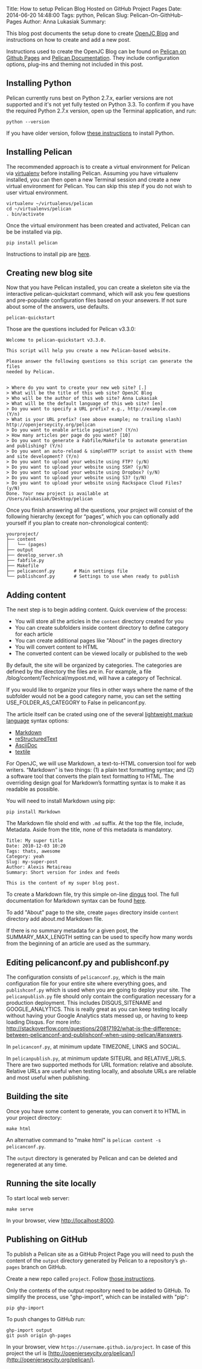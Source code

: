 Title: How to setup Pelican Blog Hosted on GitHub Project Pages
Date: 2014-06-20 14:48:00
Tags: python, Pelican
Slug: Pelican-On-GithHub-Pages
Author: Anna Lukasiak
Summary: 

This blog post documents the setup done to create [OpenJC Blog](http://openjerseycity.org/pelican) and instructions on how to create and add a new post.

Instructions used to create the OpenJC Blog can be found on [Pelican on Github Pages](http://docs.getpelican.com/en/3.3.0/tips.html#publishing-to-github) and [Pelican Documentation](http://docs.getpelican.com/en/3.3.0/).  They include configuration options, plug-ins and theming not included in this post.

Installing Python
-----------------
Pelican currently runs best on Python 2.7.x, earlier versions are not supported and it's not yet fully tested on Python 3.3.  To confirm if you have the required Python 2.7.x version, open up the Terminal application, and run:

	python --version

If you have older version, follow [these instructions](https://www.python.org/download/releases/2.7) to install Python.

Installing Pelican
------------------
The recommended approach is to create a virtual environment for Pelican via [virtualenv](https://virtualenv.pypa.io/en/latest/) before installing Pelican. Assuming you have virtualenv installed, you can then open a new Terminal session and create a new virtual environment for Pelican.  You can skip this step if you do not wish to user virtual environment.

	virtualenv ~/virtualenvs/pelican
	cd ~/virtualenvs/pelican
	. bin/activate

Once the virtual environment has been created and activated, Pelican can be be installed via pip.

	pip install pelican

Instructions to install pip are [here](http://pip.readthedocs.org/en/latest/installing.html).

Creating new blog site
----------------------
Now that you have Pelican installed, you can create a skeleton site via the interactive pelican-quickstart command, which will ask you few questions and pre-populate configuration files based on your ansewers.  If not sure about some of the answers, use defaults.

	pelican-quickstart

Those are the questions included for Pelican v3.3.0:

	Welcome to pelican-quickstart v3.3.0.

	This script will help you create a new Pelican-based website.

	Please answer the following questions so this script can generate the files
	needed by Pelican.

	    
	> Where do you want to create your new web site? [.] 
	> What will be the title of this web site? OpenJC Blog
	> Who will be the author of this web site? Anna Lukasiak
	> What will be the default language of this web site? [en] 
	> Do you want to specify a URL prefix? e.g., http://example.com   (Y/n) 
	> What is your URL prefix? (see above example; no trailing slash) http://openjerseycity.org/pelican
	> Do you want to enable article pagination? (Y/n) 
	> How many articles per page do you want? [10] 
	> Do you want to generate a Fabfile/Makefile to automate generation and publishing? (Y/n) 
	> Do you want an auto-reload & simpleHTTP script to assist with theme and site development? (Y/n) 
	> Do you want to upload your website using FTP? (y/N) 
	> Do you want to upload your website using SSH? (y/N) 
	> Do you want to upload your website using Dropbox? (y/N) 
	> Do you want to upload your website using S3? (y/N) 
	> Do you want to upload your website using Rackspace Cloud Files? (y/N) 
	Done. Your new project is available at /Users/alukasiak/Desktop/pelican

Once you finish answering all the questions, your project will consist of the following hierarchy (except for “pages”, which you can optionally add yourself if you plan to create non-chronological content):

	yourproject/
	├── content
	│   └── (pages)
	├── output
	├── develop_server.sh
	├── fabfile.py
	├── Makefile
	├── pelicanconf.py       # Main settings file
	└── publishconf.py       # Settings to use when ready to publish

Adding content
--------------
The next step is to begin adding content.  Quick overview of the process:

* You will store all the articles in the `content` directory created for you
* You can create subfolders inside content directory to define category for each article
* You can create additional pages like "About" in the pages directory
* You will convert content to HTML
* The converted content can be viewed locally or published to the web

By default, the site will be organized by categories.  The categories are defined by the directory the files are in.  For example, a file /blog/content/Technical/mypost.md, will have a category of Technical.

If you would like to organize your files in other ways where the name of the subfolder would not be a good category name, you can set the setting USE_FOLDER_AS_CATEGORY to False in pelicanconf.py. 

The article itself can be crated using one of the several [lightweight markup language](http://en.wikipedia.org/wiki/Lightweight_markup_language) syntax options:

*  [Markdown](http://daringfireball.net/projects/markdown/)
*  [reStructuredText](http://docutils.sourceforge.net/docs/ref/rst/restructuredtext.html)
*  [AsciiDoc](http://asciidoc.org/)
*  [textile](http://redcloth.org/textile/writing-paragraph-text/)

For OpenJC, we will use Markdown, a text-to-HTML conversion tool for web writers. “Markdown” is two things: (1) a plain text formatting syntax; and (2) a software tool that converts the plain text formatting to HTML.  The overriding design goal for Markdown’s formatting syntax is to make it as readable as possible.

You will need to install Markdown using pip:

	pip install Markdown

The Markdown file shold end with `.md` suffix.  At the top the file, include, Metadata.  Aside from the title, none of this metadata is mandatory.  

	Title: My super title
	Date: 2010-12-03 10:20
	Tags: thats, awesome
	Category: yeah
	Slug: my-super-post
	Author: Alexis Metaireau
	Summary: Short version for index and feeds

	This is the content of my super blog post.

To create a Markdown file, try this simple on-line [dingus](http://daringfireball.net/projects/markdown/dingus) tool.  The full documentation for Markdown syntax can be found [here](http://daringfireball.net/projects/markdown/syntax).

To add "About" page to the site, create `pages` directory inside `content` directory add about.md Markdown file.

If there is no summary metadata for a given post, the SUMMARY_MAX_LENGTH setting can be used to specify how many words from the beginning of an article are used as the summary.

Editing pelicanconf.py and publishconf.py
-----------------------------------------
The configuration consists of `pelicanconf.py`, which is the main configuration file for your entire site where everything goes, and `publishconf.py` which is used when you are going to deploy your site.  The `pelicanpublish.py` file should only contain the configuration necessary for a production deployment. This includes DISQUS_SITENAME and GOOGLE_ANALYTICS. This is really great as you can keep testing locally without having your Google Analytics stats messed up, or having to keep loading Disqus.  For more info:  http://stackoverflow.com/questions/20817192/what-is-the-difference-between-pelicanconf-and-publishconf-when-using-pelican/#answers.

In `pelicanconf.py`, at minimum update TIMEZONE, LINKS and SOCIAL.

In `pelicanpublish.py`, at minimum update SITEURL and RELATIVE_URLS.  There are two supported methods for URL formation: relative and absolute. Relative URLs are useful when testing locally, and absolute URLs are reliable and most useful when publishing.

Building the site
-----------------
Once you have some content to generate, you can convert it to HTML in your project directory:

	make html

An alternative command to "make html" is `pelican content -s pelicanconf.py`.

The `output` directory is generated by Pelican and can be deleted and regenerated at any time.

Running the site locally
------------------------
To start local web server:

	make serve
 
In your browser, view [http://localhost:8000](http://localhost:8000).

Publishing on GitHub
--------------------
To publish a Pelican site as a GitHub Project Page you will need to push the content of the `output` directory generated by Pelican to a repository’s `gh-pages` branch on GitHub.

Create a new repo called `project`.  Follow [those instructions](https://help.github.com/articles/creating-a-new-repository).

Only the contents of the output repository need to be added to GitHub.  To simplify the process, use "ghp-import", which can be installed with "pip":

	pip ghp-import

To push changes to GitHub run:

	ghp-import output
	git push origin gh-pages

In your browser, view `https://username.github.io/project`.  In case of this project the url is [http://openjerseycity.org/pelican/](http://openjerseycity.org/pelican/).
